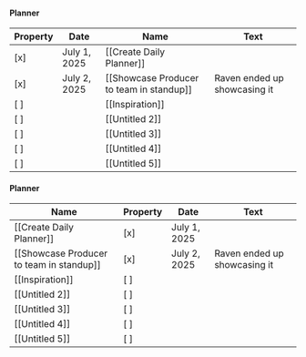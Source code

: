 #### Planner

|Property|Date|Name|Text|
|---|---|---|---|
|[x]|July 1, 2025|[[Create Daily Planner]]||
|[x]|July 2, 2025|[[Showcase Producer to team in standup]]|Raven ended up showcasing it|
|[ ]||[[Inspiration]]||
|[ ]||[[Untitled 2]]||
|[ ]||[[Untitled 3]]||
|[ ]||[[Untitled 4]]||
|[ ]||[[Untitled 5]]||

  
  

  

  

#### Planner

|Name|Property|Date|Text|
|---|---|---|---|
|[[Create Daily Planner]]|[x]|July 1, 2025||
|[[Showcase Producer to team in standup]]|[x]|July 2, 2025|Raven ended up showcasing it|
|[[Inspiration]]|[ ]|||
|[[Untitled 2]]|[ ]|||
|[[Untitled 3]]|[ ]|||
|[[Untitled 4]]|[ ]|||
|[[Untitled 5]]|[ ]|||